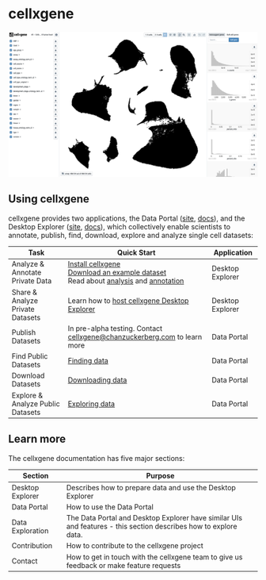 # cellxgene

![](.gitbook/assets/image%20%281%29.png)

## Using cellxgene

cellxgene provides two applications, the Data Portal ([site](https://cellxgene.cziscience.com/), [docs](portal/hosted-intro.md)), and the Desktop Explorer ([site](https://github.com/chanzuckerberg/cellxgene), [docs](explorer/explorer-intro.md)), which collectively enable scientists to annotate, publish, find, download, explore and analyze single cell datasets:

| Task                              | Quick Start | Application |
|-----------------------------------|-------------|-------------|
| Analyze & Annotate Private Data   | [Install cellxgene](desktop/install.md)<br />[Download an example dataset](portal/data-portal.md#download)<br />Read about [analysis](explorer/features/universal-features.md) and [annotation](explorer/features/desktop-features/annotations.md) | Desktop Explorer |
| Share & Analyze Private Datasets  | Learn how to [host cellxgene Desktop Explorer](desktop/self-hosting)| Desktop Explorer |
| Publish Datasets                  | In pre-alpha testing. Contact [cellxgene@chanzuckerberg.com](mailto:cellxgene@chanzuckerberg.com) to learn more | Data Portal |
| Find Public Datasets              | [Finding data](portal/data-portal.md) | Data Portal |
| Download Datasets                 | [Downloading data](portal/data-portal.md#download) | Data Portal |
| Explore & Analyze Public Datasets | [Exploring data](explorer/features) | Data Portal |

## Learn more

The cellxgene documentation has five major sections:

| Section          | Purpose |
|------------------|---------|
| Desktop Explorer | Describes how to prepare data and use the Desktop Explorer |
| Data Portal      | How to use the Data Portal |
| Data Exploration | The Data Portal and Desktop Explorer have similar UIs and features - this section describes how to explore data. |
| Contribution     | How to contribute to the cellxgene project |
| Contact          | How to get in touch with the cellxgene team to give us feedback or make feature requests |
